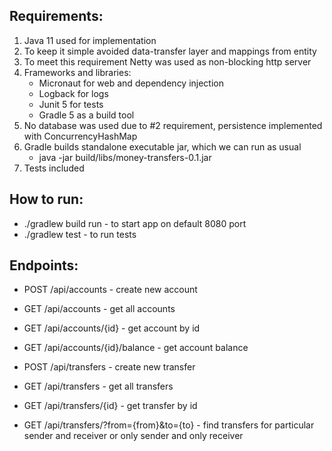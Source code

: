 Requirements:
---
1. Java 11 used for implementation
2. To keep it simple avoided data-transfer layer and mappings from entity
3. To meet this requirement Netty was used as non-blocking http server
4. Frameworks and libraries:	
	- Micronaut for web and dependency injection
	- Logback for logs
	- Junit 5 for tests
	- Gradle 5 as a build tool
5. No database was used due to #2 requirement, persistence implemented with ConcurrencyHashMap
6. Gradle builds standalone executable jar, which we can run as usual
	- java -jar build/libs/money-transfers-0.1.jar
7. Tests included

How to run: 
---
- ./gradlew build run - to start app on default 8080 port
- ./gradlew test - to run tests 

Endpoints: 
---
- POST /api/accounts - create new account
- GET /api/accounts - get all accounts
- GET /api/accounts/{id} - get account by id
- GET /api/accounts/{id}/balance - get account balance

- POST /api/transfers - create new transfer
- GET /api/transfers - get all transfers
- GET /api/transfers/{id} - get transfer by id
- GET /api/transfers/?from={from}&to={to} - find transfers for particular sender and receiver or only sender and only receiver